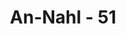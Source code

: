 ---
title: "An-Nahl - 51"
no: 51
arabic_no: ٥١
ayah: ۞ وَقَالَ اللّٰهُ لَا تَتَّخِذُوْٓا اِلٰهَيْنِ اثْنَيْنِۚ اِنَّمَا هُوَ اِلٰهٌ وَّاحِدٌ فَاِيَّايَ فَارْهَبُوْنِ 
translation: "Dan Allah berfirman, “Janganlah kamu menyembah dua tuhan; hanyalah Dia Tuhan Yang Maha Esa. Maka hendaklah kepada-Ku saja kamu takut.”"
tafsir: "Allah swt menjelaskan kepada para hamba-Nya agar jangan sekali-kali menyembah tuhan-tuhan yang lain selain Dia, karena yang demikian itu berarti mempersekutukan Allah, padahal Allah Mahasuci dari sekutu. Tidak mungkin Allah swt yang Mahakuasa di jagat raya ini lebih dari satu. Dia itu tunggal, dan hanya Dia yang berhak disembah.\n\nAllah memerintahkan kepada manusia agar takut kepada ancaman dan hukuman-Nya. Dia juga melarang manusia mempersekutukan-Nya dan membuat sesembahan lain selain Dia. Secara jelas, larangan yang terdapat dalam ayat ini adalah menyembah dua Tuhan. Namun demikian, bilangan itu bukanlah menunjukkan bilangan dua saja, tetapi untuk menunjukkan bilangan yang paling sedikit. Sedang yang dimaksud ialah menyembah tuhan-tuhan yang lain selain Allah dan supaya tidak terbayang dalam pikiran manusia ada tuhan-tuhan yang lain selain Dia."
---